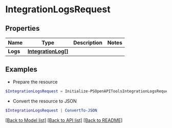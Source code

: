 # IntegrationLogsRequest
## Properties

Name | Type | Description | Notes
------------ | ------------- | ------------- | -------------
**Logs** | [**IntegrationLog[]**](IntegrationLog.md) |  | 

## Examples

- Prepare the resource
```powershell
$IntegrationLogsRequest = Initialize-PSOpenAPIToolsIntegrationLogsRequest  -Logs null
```

- Convert the resource to JSON
```powershell
$IntegrationLogsRequest | ConvertTo-JSON
```

[[Back to Model list]](../README.md#documentation-for-models) [[Back to API list]](../README.md#documentation-for-api-endpoints) [[Back to README]](../README.md)

